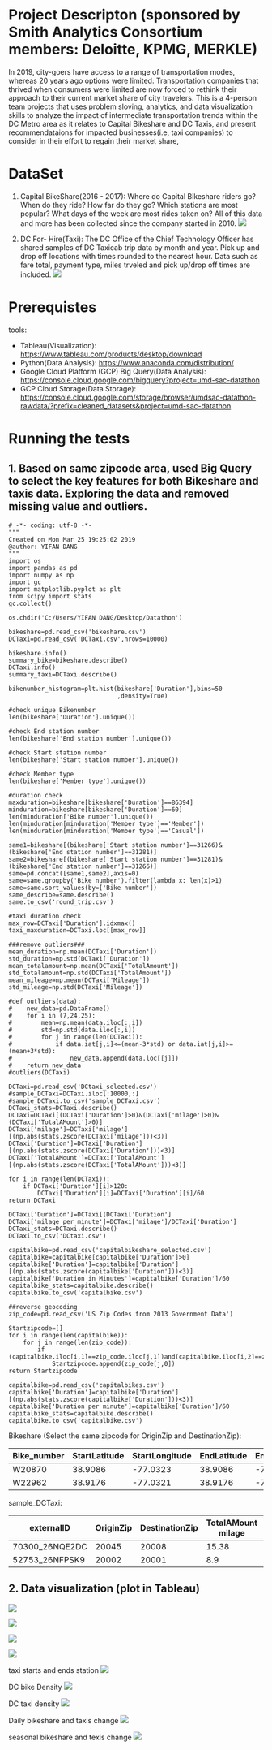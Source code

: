 # Project Descripton (sponsored by Smith Analytics Consortium members: Deloitte, KPMG, MERKLE)
In 2019, city-goers have access to a range of transportation modes, whereas 20 years ago options were limited. Transportation companies that thrived when consumers were limited are now forced to rethink their approach to their current market share of city travelers. This is a 4-person team projects that uses problem sloving, analytics, and data visualization skills to analyze the impact of intermediate transportation trends within the DC Metro area as it relates to Capital Bikeshare and DC Taxis, and present recommendataions for impacted businesses(i.e, taxi companies) to consider in their effort to regain their market share, 

# DataSet
1. Capital BikeShare(2016 - 2017): Where do Capital Bikeshare riders go?  When do they ride? How far do they go? Which stations are most popular?  What days of the week are most rides taken on? All of this data and more has been collected since the company started in 2010.
![](presentation/bikeshare%20columns.png)

2. DC For- Hire(Taxi): The DC Office of the Chief Technology Officer has shared samples of DC Taxicab trip data by month and year. Pick up and drop off locations with times rounded to the nearest hour. Data such as fare total, payment type, miles trveled and pick up/drop off times are included. 
![](presentation/taxi%20columns.png)

# Prerequistes
tools:
- Tableau(Visualization): https://www.tableau.com/products/desktop/download
- Python(Data Analysis): https://www.anaconda.com/distribution/
- Google Cloud Platform (GCP) Big Query(Data Analysis): https://console.cloud.google.com/bigquery?project=umd-sac-datathon
- GCP Cloud Storage(Data Storage): https://console.cloud.google.com/storage/browser/umdsac-datathon-rawdata/?prefix=cleaned_datasets&project=umd-sac-datathon

# Running the tests
## 1. Based on same zipcode area, used Big Query to select the key features for both Bikeshare and taxis data. Exploring the data and removed missing value and outliers. 

```
# -*- coding: utf-8 -*-
"""
Created on Mon Mar 25 19:25:02 2019
@author: YIFAN DANG
"""
import os
import pandas as pd
import numpy as np
import gc
import matplotlib.pyplot as plt
from scipy import stats
gc.collect()

os.chdir('C:/Users/YIFAN DANG/Desktop/Datathon')

bikeshare=pd.read_csv('bikeshare.csv')
DCTaxi=pd.read_csv('DCTaxi.csv',nrows=10000)

bikeshare.info()
summary_bike=bikeshare.describe()
DCTaxi.info()
summary_taxi=DCTaxi.describe()

bikenumber_histogram=plt.hist(bikeshare['Duration'],bins=50
                              ,density=True)

#check unique Bikenumber
len(bikeshare['Duration'].unique())

#check End station number
len(bikeshare['End station number'].unique())

#check Start station number
len(bikeshare['Start station number'].unique())

#check Member type
len(bikeshare['Member type'].unique())

#duration check
maxduration=bikeshare[bikeshare['Duration']==86394]
minduration=bikeshare[bikeshare['Duration']==60]
len(minduration['Bike number'].unique())
len(minduration[minduration['Member type']=='Member'])
len(minduration[minduration['Member type']=='Casual'])

same1=bikeshare[(bikeshare['Start station number']==31266)&(bikeshare['End station number']==31281)]
same2=bikeshare[(bikeshare['Start station number']==31281)&(bikeshare['End station number']==31266)]
same=pd.concat([same1,same2],axis=0)
same=same.groupby('Bike number').filter(lambda x: len(x)>1)
same=same.sort_values(by=['Bike number'])
same_describe=same.describe()
same.to_csv('round_trip.csv')

#taxi duration check
max_row=DCTaxi['Duration'].idxmax()
taxi_maxduration=DCTaxi.loc[[max_row]]

###remove outliers###
mean_duration=np.mean(DCTaxi['Duration'])
std_duration=np.std(DCTaxi['Duration'])
mean_totalamount=np.mean(DCTaxi['TotalAmount'])
std_totalamount=np.std(DCTaxi['TotalAmount'])
mean_mileage=np.mean(DCTaxi['Mileage'])
std_mileage=np.std(DCTaxi['Mileage'])

#def outliers(data):
#    new_data=pd.DataFrame()
#    for i in (7,24,25):
#        mean=np.mean(data.iloc[:,i])
#        std=np.std(data.iloc[:,i])
#        for j in range(len(DCTaxi)):
#            if data.iat[j,i]<=(mean-3*std) or data.iat[j,i]>=(mean+3*std):
#                new_data.append(data.loc[[j]])
#    return new_data
#outliers(DCTaxi)

DCTaxi=pd.read_csv('DCtaxi_selected.csv')
#sample_DCTaxi=DCTaxi.iloc[:10000,:]
#sample_DCTaxi.to_csv('sample_DCTaxi.csv')
DCTaxi_stats=DCTaxi.describe()
DCTaxi=DCTaxi[(DCTaxi['Duration']>0)&(DCTaxi['milage']>0)&(DCTaxi['TotalAMount']>0)]
DCTaxi['milage']=DCTaxi['milage'][(np.abs(stats.zscore(DCTaxi['milage']))<3)]
DCTaxi['Duration']=DCTaxi['Duration'][(np.abs(stats.zscore(DCTaxi['Duration']))<3)]
DCTaxi['TotalAMount']=DCTaxi['TotalAMount'][(np.abs(stats.zscore(DCTaxi['TotalAMount']))<3)]

for i in range(len(DCTaxi)):
    if DCTaxi['Duration'][i]>120:
        DCTaxi['Duration'][i]=DCTaxi['Duration'][i]/60
return DCTaxi

DCTaxi['Duration']=DCTaxi[(DCTaxi['Duration']
DCTaxi['milage per minute']=DCTaxi['milage']/DCTaxi['Duration']
DCTaxi_stats=DCTaxi.describe()
DCTaxi.to_csv('DCtaxi.csv')

capitalbike=pd.read_csv('capitalbikeshare_selected.csv')
capitalbike=capitalbike[capitalbike['Duration']>0]
capitalbike['Duration']=capitalbike['Duration'][(np.abs(stats.zscore(capitalbike['Duration']))<3)]
capitalbike['Duration in Minutes']=capitalbike['Duration']/60
capitalbike_stats=capitalbike.describe()  
capitalbike.to_csv('capitalbike.csv')

##reverse geocoding
zip_code=pd.read_csv('US Zip Codes from 2013 Government Data')

Startzipcode=[]
for i in range(len(capitalbike)):
    for j in range(len(zip_code)):
        if (capitalbike.iloc[i,1]==zip_code.iloc[j,1])and(capitalbike.iloc[i,2]==zip_code.iloc[j,2]):
            Startzipcode.append(zip_code[j,0])
return Startzipcode

capitalbike=pd.read_csv('capitalbikes.csv')  
capitalbike['Duration']=capitalbike['Duration'][(np.abs(stats.zscore(capitalbike['Duration']))<3)]
capitalbike['Duration per minute']=capitalbike['Duration']/60 
capitalbike_stats=capitalbike.describe()
capitalbike.to_csv('capitalbike.csv') 

```

Bikeshare (Select the same zipcode for OriginZip and DestinationZip):

|Bike_number |StartLatitude |StartLongitude |EndLatitude |EndLogitude |OriginZip |DestinationZip |Duration |Duration per minute|
|------------|--------------|---------------|------------|------------|----------|---------------|---------|-------------------|
|W20870|	               38.9086|	   -77.0323|	   38.9086|	 -77.0323|	    20005|	      20005|	    904.0|	15.066666666666666|
|W22962|	               38.9176|  	 -77.0321|	   38.9176|	 -77.0321|	    20010|	      20010|	     80.0|	1.3333333333333333|

sample_DCTaxi:

|externalID |OriginZip |DestinationZip |TotalAMount	milage |Duration|
|-----------|----------|---------------|-------------------|--------|
|70300_26NQE2DC |20045 |20008 |15.38 |4.53 |906|
|52753_26NFPSK9 |	20002 |20001 |8.9 |1.25 |546|




## 2. Data visualization (plot in Tableau)
![](data%20visualization/bike%20start%20station.png)

![](data%20visualization/bike%20end%20station.png)

![](data%20visualization/bike%20round%20trip%20stations.png)

![](data%20visualization/bike%20round%20trip%20stations%20neighborhood.png)

taxi starts and ends station
![](data%20visualization/taxi%20station.png)

DC bike Density
![](data%20visualization/DC%20bike%20density.png)

DC taxi density
![](data%20visualization/DC%20taxi%20density.png)

Daily bikeshare and taxis change
![](data%20visualization/Picture1.png)

seasonal bikeshare and texis change
![](data%20visualization/Picture2.png)



